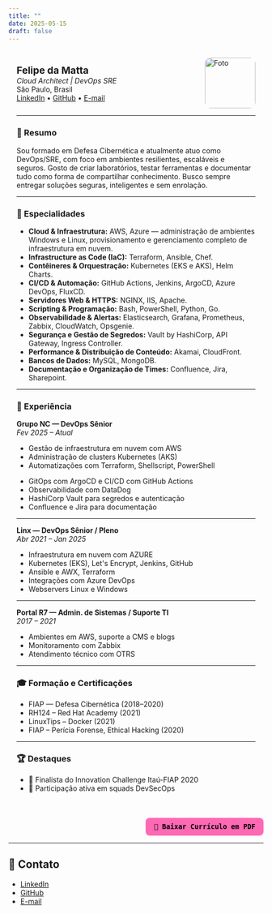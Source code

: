 ```yaml
---
title: ""
date: 2025-05-15
draft: false
---
```


<div id="curriculo" style="max-width: 900px; margin: auto; padding: 1rem;">
  <div style="display: flex; justify-content: space-between; align-items: center;">
    <div>
      <strong style="font-size: 1.2rem;">Felipe da Matta</strong><br>
      <em>Cloud Architect | DevOps SRE</em><br>
      São Paulo, Brasil<br>
      <a href="https://www.linkedin.com/in/fmatta1/">LinkedIn</a> • 
      <a href="https://github.com/fxshelll">GitHub</a> • 
      <a href="mailto:feededamatta@gmail.com">E-mail</a>
    </div>
    <img src="/fx.png" alt="Foto" style="height: 100px; border-radius: 12px;">
  </div>

  <hr>

  <h3>🧠 Resumo</h3>
  <p>Sou formado em Defesa Cibernética e atualmente atuo como DevOps/SRE, com foco em ambientes resilientes, escaláveis e seguros. Gosto de criar laboratórios, testar ferramentas e documentar tudo como forma de compartilhar conhecimento. Busco sempre entregar soluções seguras, inteligentes e sem enrolação.</p>

---

  <h3>🚀 Especialidades</h3>
  <ul>
    <li><strong>Cloud & Infraestrutura:</strong> AWS, Azure — administração de ambientes Windows e Linux, provisionamento e gerenciamento completo de infraestrutura em nuvem.</li>
    <li><strong>Infrastructure as Code (IaC):</strong> Terraform, Ansible, Chef.</li>
    <li><strong>Contêineres & Orquestração:</strong> Kubernetes (EKS e AKS), Helm Charts.</li>
    <li><strong>CI/CD & Automação:</strong> GitHub Actions, Jenkins, ArgoCD, Azure DevOps, FluxCD.</li>
    <li><strong>Servidores Web & HTTPS:</strong> NGINX, IIS, Apache.</li>
    <li><strong>Scripting & Programação:</strong> Bash, PowerShell, Python, Go.</li>
    <li><strong>Observabilidade & Alertas:</strong> Elasticsearch, Grafana, Prometheus, Zabbix, CloudWatch, Opsgenie.</li>
    <li><strong>Segurança e Gestão de Segredos:</strong> Vault by HashiCorp, API Gateway, Ingress Controller.</li>
    <li><strong>Performance & Distribuição de Conteúdo:</strong> Akamai, CloudFront.</li>
    <li><strong>Bancos de Dados:</strong> MySQL, MongoDB.</li>
    <li><strong>Documentação e Organização de Times:</strong> Confluence, Jira, Sharepoint.</li>
  </ul>

---

  <h3>💼 Experiência</h3>
  
<strong>Grupo NC — DevOps Sênior</strong>  
 <em>Fev 2025 – Atual</em>
  <ul>
    <li>Gestão de infraestrutura em nuvem com AWS</li>
    <li>Administração de clusters Kubernetes (AKS)</li>
    <li>Automatizações com Terraform, Shellscript, PowerShell</li>
    <div class="page-break"></div>
  </ul>

  <ul>
    <li>GitOps com ArgoCD e CI/CD com GitHub Actions</li> 
    <li>Observabilidade com DataDog</li>
    <li>HashiCorp Vault para segredos e autenticação</li>
    <li>Confluence e Jira para documentação</li> 
  </ul>

---

<strong>Linx — DevOps Sênior / Pleno</strong>  
 <em>Abr 2021 – Jan 2025</em>

  <ul>
    <li>Infraestrutura em nuvem com AZURE</li>
    <li>Kubernetes (EKS), Let's Encrypt, Jenkins, GitHub</li>
    <li>Ansible e AWX, Terraform</li>
    <li>Integrações com Azure DevOps</li>
    <li>Webservers Linux e Windows</li>
  </ul>

---

<strong>Portal R7 — Admin. de Sistemas / Suporte TI</strong>  
 <em>2017 – 2021</em>

  <ul>
    <li>Ambientes em AWS, suporte a CMS e blogs</li>
    <li>Monitoramento com Zabbix</li>
    <li>Atendimento técnico com OTRS</li>
  </ul>

---

  <h3>🎓 Formação e Certificações</h3>
  <ul>
    <li>FIAP — Defesa Cibernética (2018–2020)</li>
    <li>RH124 – Red Hat Academy (2021)</li>
    <li>LinuxTips – Docker (2021)</li>
    <li>FIAP – Perícia Forense, Ethical Hacking (2020)</li>
  </ul>

---

  <h3>🏆 Destaques</h3>
  <ul>
    <li>🏅 Finalista do Innovation Challenge Itaú-FIAP 2020</li>
    <li>🤝 Participação ativa em squads DevSecOps</li>
  </ul>
</div>

<!-- Botão para gerar PDF -->
<div style="text-align: right; margin-top: 20px;">
  <button onclick="gerarPDF()" style="
    background-color: #ff69b4;
    color: black;
    border: none;
    padding: 10px 16px;
    font-weight: bold;
    border-radius: 8px;
    font-family: monospace;
    cursor: pointer;
  ">
    📄 Baixar Currículo em PDF
  </button>
</div>

<!-- CSS para forçar quebra de página -->
<style>
  .page-break {
    page-break-before: always;
    break-before: always;
    display: block;
  }
</style>

<!-- Script PDF -->
<script src="https://cdnjs.cloudflare.com/ajax/libs/html2pdf.js/0.10.1/html2pdf.bundle.min.js"></script>
<script>
  function gerarPDF() {
    const original = document.getElementById('curriculo');

    const wrapper = document.createElement('div');
    wrapper.style.backgroundColor = '#000000';
    wrapper.style.color = '#ffffff';
    wrapper.style.padding = '20px';
    wrapper.style.fontFamily = 'monospace';
    wrapper.style.boxSizing = 'border-box';
    wrapper.style.width = '210mm';
    wrapper.style.display = 'inline-block';
    wrapper.style.position = 'relative';

    const clone = original.cloneNode(true);
    wrapper.appendChild(clone);

    const container = document.createElement('div');
    container.style.position = 'fixed';
    container.style.top = '-9999px';
    container.style.left = '-9999px';
    container.appendChild(wrapper);
    document.body.appendChild(container);

    const opt = {
      margin: 0,
      filename: 'curriculo-felipe-da-matta.pdf',
      image: { type: 'jpeg', quality: 1 },
      html2canvas: {
        scale: 2,
        backgroundColor: '#000000',
        scrollY: 0,
        useCORS: true
      },
      jsPDF: { unit: 'mm', format: 'a4', orientation: 'portrait' }
    };

    html2pdf().set(opt).from(wrapper).save().then(() => {
      document.body.removeChild(container);
    });
  }
</script>

---

## 📎 Contato

- [LinkedIn](https://www.linkedin.com/in/fmatta)
- [GitHub](https://github.com/fxshelll)
- [E-mail](mailto:felipepmatta@gmail.com)
